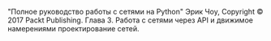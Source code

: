 "Полное руководство работы с сетями на Python"
Эрик Чоу,
Copyright © 2017 Packt Publishing.
Глава 3. Работа с сетями через API и движимое намерениями проектирование сетей.
